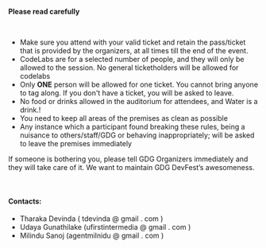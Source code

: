 __Please read carefully__

<br/>
<ul>
<li>Make sure you attend with your valid ticket and retain the pass/ticket that is provided by the organizers, at all times till the end of the event.</li>
<li>CodeLabs are for a selected number of people, and they will only be allowed to the session. No general ticketholders will be allowed for codelabs</li>
<li>Only <b>ONE</b> person will be allowed for one ticket. You cannot bring anyone to tag along. If you don't have a ticket, you will be asked to leave.</li>
<li>No food or drinks allowed in the auditorium for attendees, and Water is a drink.!</li>
<li>You need to keep all areas of the premises as clean as possible</li>
<li>Any instance which a participant found breaking these rules, being a nuisance to others/staff/GDG or behaving inappropriately; will be asked to leave the premises immediately</li>

</ul>

If someone is bothering you, please tell GDG Organizers immediately and they will take care of it. We want to maintain GDG DevFest’s awesomeness.

<br/>

#### Contacts:

- Tharaka Devinda ( tdevinda @ gmail . com )
- Udaya Gunathilake (ufirstintermedia @ gmail . com )
- Milindu Sanoj (agentmilnidu @ gmail . com )